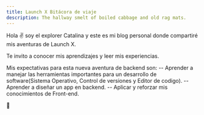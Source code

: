 ```yaml
---
title: Launch X Bitácora de viaje
description: The hallway smelt of boiled cabbage and old rag mats.
---
```


Hola ✌️  soy el explorer Catalina y este es mi blog personal donde compartiré mis aventuras de Launch X.

Te invito a conocer mis aprendizajes y leer mis experiencias.


Mis expectativas para esta nueva aventura de backend son:
-- Aprender a manejar las herramientas importantes para un desarrollo de software(Sistema Operativo, Control de versiones y Editor de codigo).
-- Aprender a diseñar un app en backend.
-- Aplicar y reforzar mis conocimientos de Front-end.

🚀
